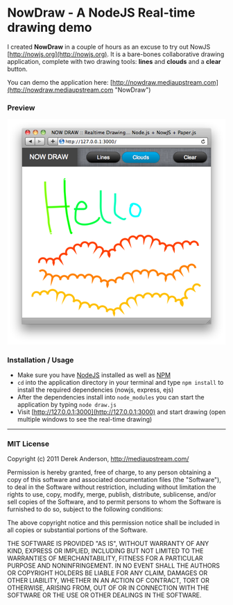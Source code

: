 NowDraw - A NodeJS Real-time drawing demo
======

I created **NowDraw** in a couple of hours as an excuse to try out NowJS [http://nowjs.org](http://nowjs.org). It is a bare-bones collaborative drawing application, complete with two drawing tools: **lines** and **clouds** and a **clear** button.  

You can demo the application here: [http://nowdraw.mediaupstream.com](http://nowdraw.mediaupstream.com "NowDraw")  

### Preview

![Preview](https://github.com/mediaupstream/NowDraw/raw/master/assets/preview.png "Preview")  

### Installation / Usage  

- Make sure you have [NodeJS](http://nodejs.org) installed as well as [NPM](http://npmjs.org/)  
- `cd` into the application directory in your terminal and type `npm install` to install the required dependencies (nowjs, express, ejs)
- After the dependencies install into `node_modules` you can start the application by typing `node draw.js`
- Visit [http://127.0.0.1:3000](http://127.0.0.1:3000) and start drawing (open multiple windows to see the real-time drawing)

  
----

### MIT License

Copyright (c) 2011 Derek Anderson, http://mediaupstream.com/

Permission is hereby granted, free of charge, to any person obtaining
a copy of this software and associated documentation files (the
"Software"), to deal in the Software without restriction, including
without limitation the rights to use, copy, modify, merge, publish,
distribute, sublicense, and/or sell copies of the Software, and to
permit persons to whom the Software is furnished to do so, subject to
the following conditions:

The above copyright notice and this permission notice shall be
included in all copies or substantial portions of the Software.

THE SOFTWARE IS PROVIDED "AS IS", WITHOUT WARRANTY OF ANY KIND,
EXPRESS OR IMPLIED, INCLUDING BUT NOT LIMITED TO THE WARRANTIES OF
MERCHANTABILITY, FITNESS FOR A PARTICULAR PURPOSE AND
NONINFRINGEMENT. IN NO EVENT SHALL THE AUTHORS OR COPYRIGHT HOLDERS BE
LIABLE FOR ANY CLAIM, DAMAGES OR OTHER LIABILITY, WHETHER IN AN ACTION
OF CONTRACT, TORT OR OTHERWISE, ARISING FROM, OUT OF OR IN CONNECTION
WITH THE SOFTWARE OR THE USE OR OTHER DEALINGS IN THE SOFTWARE.
